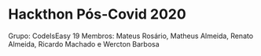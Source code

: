 # Hackthon Pós-Covid 2020

Grupo: CodeIsEasy 19
Membros: Mateus Rosário, Matheus Almeida, Renato Almeida, Ricardo Machado e Wercton Barbosa
